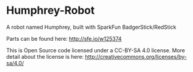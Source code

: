 # Humphrey-Robot
A robot named Humphrey, built with SparkFun BadgerStick/RedStick

Parts can be found here: http://sfe.io/w125374

This is Open Source code licensed under a CC-BY-SA 4.0 license. More detail about the license is here: http://creativecommons.org/licenses/by-sa/4.0/
